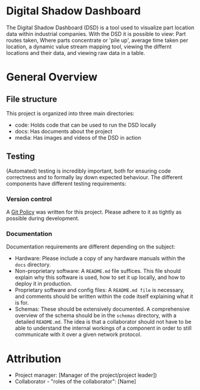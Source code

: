 # Digital Shadow Dashboard
The Digital Shadow Dashboard (DSD) is a tool used to visualize part location data within industrial companies. With the DSD it is possible to view: Part routes taken, Where parts concentrate or 'pile up', average time taken per location, a dynamic value stream mapping tool, viewing the differnt locations and their data, and viewing raw data in a table.

# General Overview
## File structure
This project is organized into three main directories:
- code: Holds code that can be used to run the DSD locally
- docs: Has documents about the project
- media: Has images and videos of the DSD in action

## Testing

(Automated) testing is incredibly important, both for ensuring code correctness and to formally lay down expected behaviour. The different components have different testing requirements:

### Version control
A [Git Policy](docs/policy.md) was written for this project. Please adhere to it as tightly as possible during development.

### Documentation

Documentation requirements are different depending on the subject:
- Hardware: Please include a copy of any hardware manuals within the `docs` directory. 
- Non-proprietary software: A `README.md` file suffices. This file should explain why this software is used, how to set it up locally, and how to deploy it in production.
- Proprietary software and config files: A `README.md file` is necessary, and comments should be written within the code itself explaining what it is for.
- Schemas: These should be extensively documented. A comprehensive overview of the schema should be in the `schemas` directory, with a detailed `README.md`. The idea is that a collaborator should not have to be able to understand the internal workings of a component in order to still communicate with it over a given network protocol.


# Attribution

- Project manager: [Manager of the project/project leader])
- Collaborator - "roles of the collaborator": [Name]
